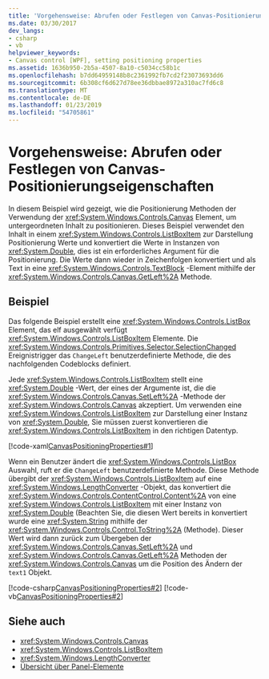 ```yaml
---
title: 'Vorgehensweise: Abrufen oder Festlegen von Canvas-Positionierungseigenschaften'
ms.date: 03/30/2017
dev_langs:
- csharp
- vb
helpviewer_keywords:
- Canvas control [WPF], setting positioning properties
ms.assetid: 1636b950-2b5a-4507-8a10-c5034cc58b1c
ms.openlocfilehash: b7dd64959148b8c2361992fb7cd2f23073693dd6
ms.sourcegitcommit: 6b308cf6d627d78ee36dbbae8972a310ac7fd6c8
ms.translationtype: MT
ms.contentlocale: de-DE
ms.lasthandoff: 01/23/2019
ms.locfileid: "54705861"
---
```

# <a name="how-to-get-or-set-canvas-positioning-properties"></a>Vorgehensweise: Abrufen oder Festlegen von Canvas-Positionierungseigenschaften
In diesem Beispiel wird gezeigt, wie die Positionierung Methoden der Verwendung der <xref:System.Windows.Controls.Canvas> Element, um untergeordneten Inhalt zu positionieren. Dieses Beispiel verwendet den Inhalt in einem <xref:System.Windows.Controls.ListBoxItem> zur Darstellung Positionierung Werte und konvertiert die Werte in Instanzen von <xref:System.Double>, dies ist ein erforderliches Argument für die Positionierung. Die Werte dann wieder in Zeichenfolgen konvertiert und als Text in eine <xref:System.Windows.Controls.TextBlock> -Element mithilfe der <xref:System.Windows.Controls.Canvas.GetLeft%2A> Methode.  
  
## <a name="example"></a>Beispiel  
 Das folgende Beispiel erstellt eine <xref:System.Windows.Controls.ListBox> Element, das elf ausgewählt verfügt <xref:System.Windows.Controls.ListBoxItem> Elemente. Die <xref:System.Windows.Controls.Primitives.Selector.SelectionChanged> Ereignistrigger das `ChangeLeft` benutzerdefinierte Methode, die des nachfolgenden Codeblocks definiert.  
  
 Jede <xref:System.Windows.Controls.ListBoxItem> stellt eine <xref:System.Double> -Wert, der eines der Argumente ist, die die <xref:System.Windows.Controls.Canvas.SetLeft%2A> -Methode der <xref:System.Windows.Controls.Canvas> akzeptiert. Um verwenden eine <xref:System.Windows.Controls.ListBoxItem> zur Darstellung einer Instanz von <xref:System.Double>, Sie müssen zuerst konvertieren die <xref:System.Windows.Controls.ListBoxItem> in den richtigen Datentyp.  
  
 [!code-xaml[CanvasPositioningProperties#1](../../../../samples/snippets/csharp/VS_Snippets_Wpf/CanvasPositioningProperties/CSharp/Window1.xaml#1)]  
  
 Wenn ein Benutzer ändert die <xref:System.Windows.Controls.ListBox> Auswahl, ruft er die `ChangeLeft` benutzerdefinierte Methode. Diese Methode übergibt der <xref:System.Windows.Controls.ListBoxItem> auf eine <xref:System.Windows.LengthConverter> -Objekt, das konvertiert die <xref:System.Windows.Controls.ContentControl.Content%2A> von eine <xref:System.Windows.Controls.ListBoxItem> mit einer Instanz von <xref:System.Double> (Beachten Sie, die diesen Wert bereits in konvertiert wurde eine <xref:System.String> mithilfe der <xref:System.Windows.Controls.Control.ToString%2A> (Methode). Dieser Wert wird dann zurück zum Übergeben der <xref:System.Windows.Controls.Canvas.SetLeft%2A> und <xref:System.Windows.Controls.Canvas.GetLeft%2A> Methoden der <xref:System.Windows.Controls.Canvas> um die Position des Ändern der `text1` Objekt.  
  
 [!code-csharp[CanvasPositioningProperties#2](../../../../samples/snippets/csharp/VS_Snippets_Wpf/CanvasPositioningProperties/CSharp/Window1.xaml.cs#2)]
 [!code-vb[CanvasPositioningProperties#2](../../../../samples/snippets/visualbasic/VS_Snippets_Wpf/CanvasPositioningProperties/VisualBasic/Window1.xaml.vb#2)]  
  
## <a name="see-also"></a>Siehe auch
- <xref:System.Windows.Controls.Canvas>
- <xref:System.Windows.Controls.ListBoxItem>
- <xref:System.Windows.LengthConverter>
- [Übersicht über Panel-Elemente](../../../../docs/framework/wpf/controls/panels-overview.md)
